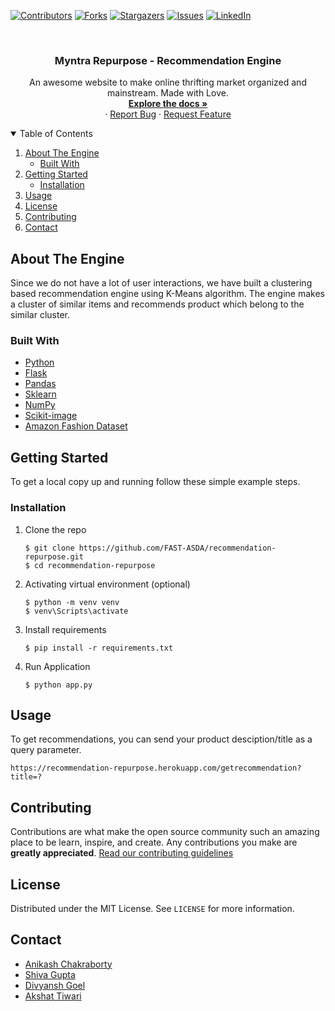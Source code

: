 <!-- PROJECT SHIELDS -->
<!--
*** I'm using markdown "reference style" links for readability.
*** Reference links are enclosed in brackets [ ] instead of parentheses ( ).
*** See the bottom of this document for the declaration of the reference variables
*** for contributors-url, forks-url, etc. This is an optional, concise syntax you may use.
*** https://www.markdownguide.org/basic-syntax/#reference-style-links
-->

[![Contributors][contributors-shield]][contributors-url]
[![Forks][forks-shield]][forks-url]
[![Stargazers][stars-shield]][stars-url]
[![Issues][issues-shield]][issues-url]
[![LinkedIn][linkedin-shield]][linkedin-url]

<!-- PROJECT LOGO -->
<br />

<p align="center">


  <h3 align="center">Myntra Repurpose - Recommendation Engine</h3>

  <p align="center">
    An awesome website to make online thrifting market organized and mainstream. Made with Love.
    <br />
    <a href="https://github.com/FAST-ASDA/recommendation-repurpose"><strong>Explore the docs »</strong></a>
    <br />
    ·
    <a href="https://github.com/FAST-ASDA/recommendation-repurpose/issues">Report Bug</a>
    ·
    <a href="https://github.com/FAST-ASDA/recommendation-repurpose/issues">Request Feature</a>
  </p>
</p>

  
<!-- TABLE OF CONTENTS -->
<details open="open">
  <summary>Table of Contents</summary>
  <ol>
    <li>
      <a href="#about-the-engine">About The Engine</a>
      <ul>
        <li><a href="#built-with">Built With</a></li>
      </ul>
    </li>
    <li>
      <a href="#getting-started">Getting Started</a>
      <ul>
        <!-- <li><a href="#prerequisites">Prerequisites</a></li> -->
        <li><a href="#installation">Installation</a></li>
      </ul>
    </li>
    <li><a href="#usage">Usage</a></li>
    <li><a href="#license">License</a></li>
    <li><a href="#contributing">Contributing</a></li>
    <!-- <li><a href="#issues">Issues</a></li> -->
    <li><a href="#contact">Contact</a></li>
    <!-- <li><a href="#acknowledgements">Acknowledgements</a></li> -->
  </ol>
</details>

<!-- ABOUT THE ENGINE -->

## About The Engine

Since we do not have a lot of user interactions, we have built a clustering based recommendation engine using K-Means algorithm. The engine makes a cluster of similar items and recommends product which belong to the similar cluster.


### Built With

- [Python](https://www.python.org)
- [Flask](https://flask.palletsprojects.com/en/1.1.x/)
- [Pandas](https://pandas.pydata.org/)
- [Sklearn](https://scikit-learn.org/stable/whats_new/v0.22.html)
- [NumPy](https://www.numpy.org/)
- [Scikit-image](https://scikit-image.org/)
- [Amazon Fashion Dataset](https://nijianmo.github.io/amazon/index.html)

<!-- GETTING STARTED -->

## Getting Started

To get a local copy up and running follow these simple example steps.



### Installation

1. Clone the repo
   ```
   $ git clone https://github.com/FAST-ASDA/recommendation-repurpose.git
   $ cd recommendation-repurpose
   ```
2. Activating virtual environment (optional)
   ```
   $ python -m venv venv
   $ venv\Scripts\activate
   ```
3. Install requirements
   ```
   $ pip install -r requirements.txt
   ```
4. Run Application

   ```
   $ python app.py
   ```


<!-- USAGE EXAMPLES -->

## Usage

To get recommendations, you can send your product desciption/title as a query parameter.

  ```
  https://recommendation-repurpose.herokuapp.com/getrecommendation?title=?   
  ```

<!-- CONTRIBUTING -->

## Contributing

Contributions are what make the open source community such an amazing place to be learn, inspire, and create. Any contributions you make are **greatly appreciated**.
<a href="https://github.com/killer4639/sach-ka-saamna/blob/master/CONTRIBUTING.md">Read our contributing guidelines</a>


<!-- LICENSE -->

## License

Distributed under the MIT License. See `LICENSE` for more information.

<!-- CONTACT -->

## Contact

- [Anikash Chakraborty](https://www.linkedin.com/in/anikash-chakraborty/) 
- [Shiva Gupta](https://www.linkedin.com/in/shiva-gupta-1843b6170/) 
- [Divyansh Goel](https://www.linkedin.com/in/divyansh-goel-a0a433166/) 
- [Akshat Tiwari](https://www.linkedin.com/in/akshaaatt/)

<!-- ACKNOWLEDGEMENTS

## Acknowledgements

- [Img Shields](https://shields.io)
- [CASIA 2.0 Dataset](https://github.com/namtpham/casia2groundtruth)
- [MIT License](https://spdx.org/licenses/MIT.html)
- [Anfederico](https://github.com/anfederico/flaskex)
- [Font Awesome](https://fontawesome.com)
- [OBS Studio](https://obsproject.com)
- [Kaggle](https://www.kaggle.com/) -->

<!-- MARKDOWN LINKS & IMAGES -->
<!-- https://www.markdownguide.org/basic-syntax/#reference-style-links -->

[contributors-shield]: https://img.shields.io/github/contributors/killer4639/sach-ka-saamna.svg?style=for-the-badge
[contributors-url]: https://github.com/killer4639/sach-ka-saamna/graphs/contributors
[forks-shield]: https://img.shields.io/github/forks/killer4639/sach-ka-saamna.svg?style=for-the-badge
[forks-url]: https://github.com/killer4639/sach-ka-saamna/network/members
[stars-shield]: https://img.shields.io/github/stars/killer4639/sach-ka-saamna.svg?style=for-the-badge
[stars-url]: https://github.com/killer4639/sach-ka-saamna/stargazers
[issues-shield]: https://img.shields.io/github/issues/killer4639/sach-ka-saamna.svg?style=for-the-badge
[issues-url]: https://github.com/killer4639/sach-ka-saamna/issues
[license-shield]: https://img.shields.io/github/license/killer4639/sach-ka-saamna.svg?style=for-the-badge
[license-url]: https://github.com/killer4639/sach-ka-saamna/blob/master/LICENSE.txt
[linkedin-shield]: https://img.shields.io/badge/-LinkedIn-black.svg?style=for-the-badge&logo=linkedin&colorB=555
[linkedin-url]: https://www.linkedin.com/in/shiva-gupta-1843b6170/

